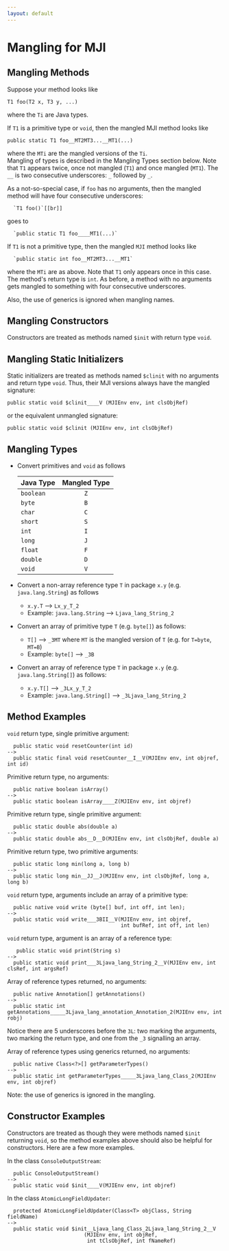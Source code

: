 ```yaml
---
layout: default
---
```


# Mangling for MJI #
## Mangling Methods ##
Suppose your method looks like 

~~~~~~~~ {.java}
T1 foo(T2 x, T3 y, ...)
~~~~~~~~

where the `Ti` are Java types.

If `T1` is a primitive type or `void`, then the mangled MJI method looks
like

~~~~~~~~ {.java}
public static T1 foo__MT2MT3...__MT1(...)
~~~~~~~~

where the `MTi` are the mangled versions of the `Ti`.  
Mangling of types is described in the Mangling Types section below. 
Note that `T1` appears twice, once not mangled (`T1`) and once mangled
(`MT1`).  The `__` is two consecutive underscores: `_` followed by
`_`.

As a not-so-special case, if `foo` has no arguments, then the mangled method
will have four consecutive underscores:

~~~~~~~~ {.java}
  `T1 foo()`[[br]]
~~~~~~~~

goes to

~~~~~~~~ {.java}
  `public static T1 foo____MT1(...)`
~~~~~~~~

If `T1` is not a primitive type, then the mangled `MJI` method looks like 

~~~~~~~~ {.java}
  `public static int foo__MT2MT3...__MT1`
~~~~~~~~

where the `MTi` are as above.  Note that `T1` only appears once in this
case.  The method's return type is `int`.  As before, a method with no
arguments gets mangled to something with four consecutive underscores.

Also, the use of generics is ignored when mangling names.


## Mangling Constructors ##
Constructors are treated as methods named `$init` with return type `void`.


## Mangling Static Initializers ##
Static initializers are treated as methods named `$clinit` with no
arguments and return type `void`.  Thus, their MJI versions always
have the mangled signature:

~~~~~~~~ {.java}
public static void $clinit____V (MJIEnv env, int clsObjRef)
~~~~~~~~

or the equivalent unmangled signature:

~~~~~~~~ {.java}
public static void $clinit (MJIEnv env, int clsObjRef)
~~~~~~~~


## Mangling Types ##
  - Convert primitives and `void` as follows

    |Java Type|Mangled Type|
    | ------- |:---:|
    |`boolean`|`Z`|
    |`byte`   |`B`|
    |`char`   |`C`|
    |`short`  |`S`|
    |`int`    |`I`|
    |`long`   |`J`|
    |`float`  |`F`|
    |`double` |`D`|
    |`void`   |`V`|

  - Convert a non-array reference type `T` in package `x.y`
    (e.g. `java.lang.String`) as follows
    - `x.y.T`   --> `Lx_y_T_2`
    - Example: `java.lang.String` --> `Ljava_lang_String_2`

  - Convert an array of primitive type `T`
    (e.g. `byte[]`) as follows:
    - `T[]` --> `_3MT`  where `MT` is the mangled version of `T`
      (e.g. for `T=byte`, `MT=B`)
    - Example: `byte[]` --> `_3B`

  - Convert an array of reference type `T` in package `x.y`
    (e.g. `java.lang.String[]`) as follows:
    - `x.y.T[]` --> `_3Lx_y_T_2`
    - Example: `java.lang.String[]` --> `_3Ljava_lang_String_2`


## Method Examples ##

 `void` return type, single primitive argument:

~~~~~~~~ {.java}
  public static void resetCounter(int id)
-->
  public static final void resetCounter__I__V(MJIEnv env, int objref, int id)
~~~~~~~~

 Primitive return type, no arguments:

~~~~~~~~ {.java}
  public native boolean isArray()
-->
  public static boolean isArray____Z(MJIEnv env, int objref)
~~~~~~~~

 Primitive return type, single primitive argument:

~~~~~~~~ {.java}
  public static double abs(double a)
-->
  public static double abs__D__D(MJIEnv env, int clsObjRef, double a)
~~~~~~~~

 Primitive return type, two primitive arguments:

~~~~~~~~ {.java}
  public static long min(long a, long b)
--> 
  public static long min__JJ__J(MJIEnv env, int clsObjRef, long a, long b)
~~~~~~~~


 `void` return type, arguments include an array of a primitive type:

~~~~~~~~ {.java}
  public native void write (byte[] buf, int off, int len);
-->
  public static void write___3BII__V(MJIEnv env, int objref,
                                     int bufRef, int off, int len)
~~~~~~~~


 `void` return type, argument is an array of a reference type: 

~~~~~~~~ {.java}
   public static void print(String s)
-->
  public static void print___3Ljava_lang_String_2__V(MJIEnv env, int clsRef, int argsRef)
~~~~~~~~

 Array of reference types returned, no arguments: 
 
~~~~~~~~ {.java}
  public native Annotation[] getAnnotations()
-->
  public static int getAnnotations_____3Ljava_lang_annotation_Annotation_2(MJIEnv env, int robj)
~~~~~~~~
   Notice there are 5 underscores before the `3L`: two marking the
   arguments, two marking the return type, and one from the `_3`
   signalling an array.

 Array of reference types using generics returned, no arguments:

~~~~~~~~ {.java}
  public native Class<?>[] getParameterTypes()
-->
  public static int getParameterTypes_____3Ljava_lang_Class_2(MJIEnv env, int objref)
~~~~~~~~
    
Note: the use of generics is ignored in the mangling.



## Constructor Examples ##

Constructors are treated as though they were methods named `$init`
returning `void`, so the method examples above should also be helpful
for constructors.  Here are a few more examples.

In the class `ConsoleOutputStream`:

~~~~~~~~ {.java}
  public ConsoleOutputStream()
-->
  public static void $init____V(MJIEnv env, int objref)
~~~~~~~~

In the class `AtomicLongFieldUpdater`:

~~~~~~~~ {.java}
  protected AtomicLongFieldUpdater(Class<T> objClass, String fieldName)
-->
  public static void $init__Ljava_lang_Class_2Ljava_lang_String_2__V
                         (MJIEnv env, int objRef,
                          int tClsObjRef, int fNameRef)
~~~~~~~~

